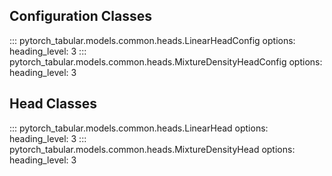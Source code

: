 ## Configuration Classes

::: pytorch_tabular.models.common.heads.LinearHeadConfig
    options:
            heading_level: 3
::: pytorch_tabular.models.common.heads.MixtureDensityHeadConfig
    options:
            heading_level: 3

## Head Classes

::: pytorch_tabular.models.common.heads.LinearHead
    options:
            heading_level: 3
::: pytorch_tabular.models.common.heads.MixtureDensityHead
    options:
            heading_level: 3
